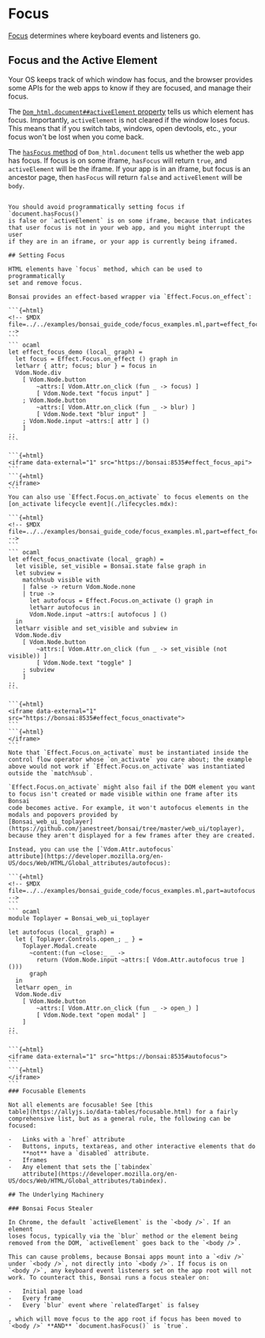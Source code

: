 # Focus

[Focus](https://web.dev/articles/focus) determines where keyboard events
and listeners go.

## Focus and the Active Element

Your OS keeps track of which window has focus, and the browser provides
some APIs for the web apps to know if they are focused, and manage their
focus.

The [`Dom_html.document##activeElement`
property](https://developer.mozilla.org/en-US/docs/Web/API/Document/activeElement)
tells us which element has focus. Importantly, `activeElement` is not
cleared if the window loses focus. This means that if you switch tabs,
windows, open devtools, etc., your focus won't be lost when you come
back.

The [`hasFocus`
method](https://developer.mozilla.org/en-US/docs/Web/API/Document/hasFocus)
of `Dom_html.document` tells us whether the web app has focus. If focus
is on some iframe, `hasFocus` will return `true`, and `activeElement`
will be the iframe. If your app is in an iframe, but focus is an
ancestor page, then `hasFocus` will return `false` and `activeElement`
will be `body`.
````{=html}

You should avoid programmatically setting focus if `document.hasFocus()`
is false or `activeElement` is on some iframe, because that indicates
that user focus is not in your web app, and you might interrupt the user
if they are in an iframe, or your app is currently being iframed.

## Setting Focus

HTML elements have `focus` method, which can be used to programmatically
set and remove focus.

Bonsai provides an effect-based wrapper via `Effect.Focus.on_effect`:

```{=html}
<!-- $MDX file=../../examples/bonsai_guide_code/focus_examples.ml,part=effect_focus_api -->
```
``` ocaml
let effect_focus_demo (local_ graph) =
  let focus = Effect.Focus.on_effect () graph in
  let%arr { attr; focus; blur } = focus in
  Vdom.Node.div
    [ Vdom.Node.button
        ~attrs:[ Vdom.Attr.on_click (fun _ -> focus) ]
        [ Vdom.Node.text "focus input" ]
    ; Vdom.Node.button
        ~attrs:[ Vdom.Attr.on_click (fun _ -> blur) ]
        [ Vdom.Node.text "blur input" ]
    ; Vdom.Node.input ~attrs:[ attr ] ()
    ]
;;
```

```{=html}
<iframe data-external="1" src="https://bonsai:8535#effect_focus_api">
```
```{=html}
</iframe>
```
You can also use `Effect.Focus.on_activate` to focus elements on the
[on_activate lifecycle event](./lifecycles.mdx):

```{=html}
<!-- $MDX file=../../examples/bonsai_guide_code/focus_examples.ml,part=effect_focus_onactivate -->
```
``` ocaml
let effect_focus_onactivate (local_ graph) =
  let visible, set_visible = Bonsai.state false graph in
  let subview =
    match%sub visible with
    | false -> return Vdom.Node.none
    | true ->
      let autofocus = Effect.Focus.on_activate () graph in
      let%arr autofocus in
      Vdom.Node.input ~attrs:[ autofocus ] ()
  in
  let%arr visible and set_visible and subview in
  Vdom.Node.div
    [ Vdom.Node.button
        ~attrs:[ Vdom.Attr.on_click (fun _ -> set_visible (not visible)) ]
        [ Vdom.Node.text "toggle" ]
    ; subview
    ]
;;
```

```{=html}
<iframe data-external="1" src="https://bonsai:8535#effect_focus_onactivate">
```
```{=html}
</iframe>
```
Note that `Effect.Focus.on_activate` must be instantiated inside the
control flow operator whose `on_activate` you care about; the example
above would not work if `Effect.Focus.on_activate` was instantiated
outside the `match%sub`.

`Effect.Focus.on_activate` might also fail if the DOM element you want
to focus isn't created or made visible within one frame after its Bonsai
code becomes active. For example, it won't autofocus elements in the
modals and popovers provided by
[Bonsai_web_ui_toplayer](https://github.com/janestreet/bonsai/tree/master/web_ui/toplayer),
because they aren't displayed for a few frames after they are created.

Instead, you can use the [`Vdom.Attr.autofocus`
attribute](https://developer.mozilla.org/en-US/docs/Web/HTML/Global_attributes/autofocus):

```{=html}
<!-- $MDX file=../../examples/bonsai_guide_code/focus_examples.ml,part=autofocus -->
```
``` ocaml
module Toplayer = Bonsai_web_ui_toplayer

let autofocus (local_ graph) =
  let { Toplayer.Controls.open_; _ } =
    Toplayer.Modal.create
      ~content:(fun ~close:_ _ ->
        return (Vdom.Node.input ~attrs:[ Vdom.Attr.autofocus true ] ()))
      graph
  in
  let%arr open_ in
  Vdom.Node.div
    [ Vdom.Node.button
        ~attrs:[ Vdom.Attr.on_click (fun _ -> open_) ]
        [ Vdom.Node.text "open modal" ]
    ]
;;
```

```{=html}
<iframe data-external="1" src="https://bonsai:8535#autofocus">
```
```{=html}
</iframe>
```
### Focusable Elements

Not all elements are focusable! See [this
table](https://allyjs.io/data-tables/focusable.html) for a fairly
comprehensive list, but as a general rule, the following can be focused:

-   Links with a `href` attribute
-   Buttons, inputs, textareas, and other interactive elements that do
    **not** have a `disabled` attribute.
-   Iframes
-   Any element that sets the [`tabindex`
    attribute](https://developer.mozilla.org/en-US/docs/Web/HTML/Global_attributes/tabindex).

## The Underlying Machinery

### Bonsai Focus Stealer

In Chrome, the default `activeElement` is the `<body />`. If an element
loses focus, typically via the `blur` method or the element being
removed from the DOM, `activeElement` goes back to the `<body />`.

This can cause problems, because Bonsai apps mount into a `<div />`
under `<body />`, not directly into `<body />`. If focus is on
`<body />`, any keyboard event listeners set on the app root will not
work. To counteract this, Bonsai runs a focus stealer on:

-   Initial page load
-   Every frame
-   Every `blur` event where `relatedTarget` is falsey

, which will move focus to the app root if focus has been moved to
`<body />` **AND** `document.hasFocus()` is `true`.
